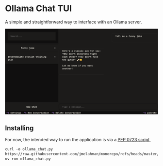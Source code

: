 # Ollama Chat TUI

A simple and straightforward way to interface with an Ollama server.

![An overview of the application displaying a sidebar with past conversations and a main chat pane](./demo.png)

## Installing

For now, the intended way to run the application is via a [PEP 0723 script](https://peps.python.org/pep-0723/),

```
curl -o ollama_chat.py https://raw.githubusercontent.com/jmelahman/monorepo/refs/heads/master/ollama_chat/main.py
uv run ollama_chat.py
```
